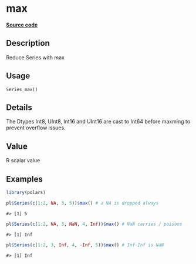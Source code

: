 

# max

[**Source code**](https://github.com/pola-rs/r-polars/tree/mkdocs-matrial-search-preview/R/series__series.R#L812)

## Description

Reduce Series with max

## Usage

<pre><code class='language-R'>Series_max()
</code></pre>

## Details

The Dtypes Int8, UInt8, Int16 and UInt16 are cast to Int64 before
maxming to prevent overflow issues.

## Value

R scalar value

## Examples

``` r
library(polars)

pl$Series(c(1:2, NA, 3, 5))$max() # a NA is dropped always
```

    #> [1] 5

``` r
pl$Series(c(1:2, NA, 3, NaN, 4, Inf))$max() # NaN carries / poisons
```

    #> [1] Inf

``` r
pl$Series(c(1:2, 3, Inf, 4, -Inf, 5))$max() # Inf-Inf is NaN
```

    #> [1] Inf

